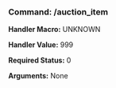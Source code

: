 ### Command: /auction_item

**Handler Macro:** UNKNOWN

**Handler Value:** 999

**Required Status:** 0

**Arguments:**
None
